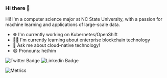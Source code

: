 ### Hi there 👋
Hi! I'm a computer science major at NC State University, with a passion for machine learning and applications of large-scale data.

- ☸ I'm currently working on Kubernetes/OpenShift
- 👨‍💻 I'm currently learning about enterprise blockchain technology
- 💬 Ask me about cloud-native technology!
- 😄 Pronouns: he/him

![Twitter Badge](https://img.shields.io/badge/-@cedricclyburn-1ca0f1?style=flat-square&labelColor=1ca0f1&logo=twitter&logoColor=white&link=https://twitter.com/cedricclyburn)
![Linkedin Badge](https://img.shields.io/badge/-cedricclyburn-blue?style=flat-square&logo=Linkedin&logoColor=white&link=https://www.linkedin.com/in/cedricclyburn/)

![Metrics](https://metrics.lecoq.io/cedricclyburn?template=classic&base.community=0&base.repositories=0&base.metadata=0&tweets=1&posts=1&base.indepth=false&base.hireable=false&tweets.user=cedricclyburn&tweets.attachments=false&tweets.limit=3&posts.source=dev.to&posts.user=cedricclyburn&posts.descriptions=false&posts.covers=false&posts.limit=1&config.timezone=America%2FNew_York)
